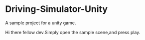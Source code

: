 # Driving-Simulator-Unity
A sample project for a unity game.

Hi there fellow dev.Simply open the sample scene,and press play.
